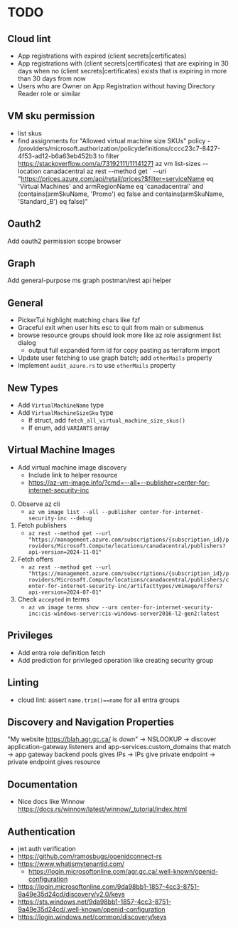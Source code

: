 # TODO

## Cloud lint

- App registrations with expired (client secrets|certificates)
- App registrations with (client secrets|certificates) that are expiring in 30 days when no (client secrets|certificates) exists that is expiring in more than 30 days from now
- Users who are Owner on App Registration without having Directory Reader role or similar

## VM sku permission

- list skus
- find assignments for "Allowed virtual machine size SKUs" policy - /providers/microsoft.authorization/policydefinitions/cccc23c7-8427-4f53-ad12-b6a63eb452b3 to filter
https://stackoverflow.com/a/73192111/11141271
az vm list-sizes --location canadacentral
az rest --method get `
  --uri "https://prices.azure.com/api/retail/prices?$filter=serviceName eq 'Virtual Machines' and armRegionName eq 'canadacentral' and (contains(armSkuName, 'Promo') eq false and contains(armSkuName, 'Standard_B') eq false)"

## Oauth2

Add oauth2 permission scope browser

## Graph

Add general-purpose ms graph postman/rest api helper

## General

- PickerTui highlight matching chars like fzf
- Graceful exit when user hits esc to quit from main or submenus
- browse resource groups should look more like az role assignment list dialog
    - output full expanded form id for copy pasting as terraform import
- Update user fetching to use graph batch; add `otherMails` property
- Implement `audit_azure.rs` to use `otherMails` property

## New Types

- Add `VirtualMachineName` type
- Add `VirtualMachineSizeSku` type
    - If struct, add `fetch_all_virtual_machine_size_skus()`
    - If enum, add `VARIANTS` array
    

## Virtual Machine Images

- Add virtual machine image discovery
    - Include link to helper resource
    - https://az-vm-image.info/?cmd=--all+--publisher+center-for-internet-security-inc


0. Observe az cli
    - `az vm image list --all --publisher center-for-internet-security-inc --debug`
1. Fetch publishers
    - `az rest --method get --url "https://management.azure.com/subscriptions/{subscription_id}/providers/Microsoft.Compute/locations/canadacentral/publishers?api-version=2024-11-01"`
2. Fetch offers
    - `az rest --method get --url "https://management.azure.com/subscriptions/{subscription_id}/providers/Microsoft.Compute/locations/canadacentral/publishers/center-for-internet-security-inc/artifacttypes/vmimage/offers?api-version=2024-07-01"`
3. Check `accepted` in terms
    - `az vm image terms show --urn center-for-internet-security-inc:cis-windows-server:cis-windows-server2016-l2-gen2:latest`

## Privileges

- Add entra role definition fetch
- Add prediction for privileged operation like creating security group

## Linting

- cloud lint: assert `name.trim()==name` for all entra groups

## Discovery and Navigation Properties

"My website https://blah.agr.gc.ca/ is down"
-> NSLOOKUP
-> discover application-gateway.listeners and app-services.custom_domains that match
-> app gateway backend pools gives IPs
-> IPs give private endpoint
-> private endpoint gives resource

## Documentation

- Nice docs like Winnow https://docs.rs/winnow/latest/winnow/_tutorial/index.html

## Authentication

- jwt auth verification
- https://github.com/ramosbugs/openidconnect-rs
- https://www.whatismytenantid.com/
    - https://login.microsoftonline.com/agr.gc.ca/.well-known/openid-configuration
- https://login.microsoftonline.com/9da98bb1-1857-4cc3-8751-9a49e35d24cd/discovery/v2.0/keys
- https://sts.windows.net/9da98bb1-1857-4cc3-8751-9a49e35d24cd/.well-known/openid-configuration
- https://login.windows.net/common/discovery/keys
